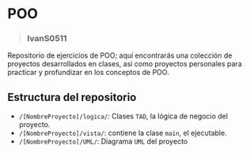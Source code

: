 # POO
>### IvanS0511

Repositorio de ejercicios de POO; aquí encontrarás una colección de proyectos desarrollados en clases, así como proyectos personales para practicar y profundizar en los conceptos de POO.


## Estructura del repositorio 
- `/[NombreProyecto]/logica/`: Clases `TAD`, la lógica de negocio del proyecto.
- `/[NombreProyecto]/vista/`: contiene la clase `main`, el ejecutable.
- `/[NombreProyecto]/UML/`: Diagrama `UML` del proyecto
 
